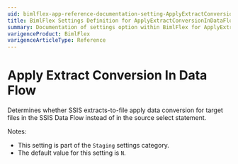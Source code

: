 ```yaml
---
uid: bimlflex-app-reference-documentation-setting-ApplyExtractConversionInDataFlow
title: BimlFlex Settings Definition for ApplyExtractConversionInDataFlow
summary: Documentation of settings option within BimlFlex for ApplyExtractConversionInDataFlow
varigenceProduct: BimlFlex
varigenceArticleType: Reference
---
```


# Apply Extract Conversion In Data Flow

Determines whether SSIS extracts-to-file apply data conversion for target files in the SSIS Data Flow instead of in the source select statement.

Notes:

* This setting is part of the `Staging` settings category.
* The default value for this setting is `N`.
